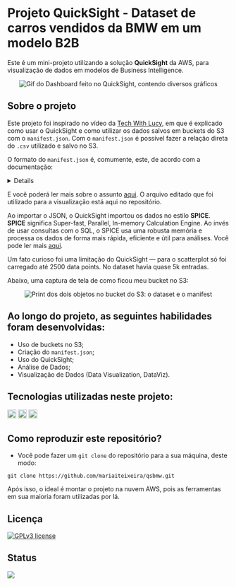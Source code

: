 # Projeto QuickSight - Dataset de carros vendidos da BMW em um modelo B2B

Este é um mini-projeto utilizando a solução **QuickSight** da AWS, para visualização de dados em modelos de Business Intelligence.

<div align='center' style='display: inline_block'><img src="https://i.imgur.com/SQo5asJ.gif" alt="Gif do Dashboard feito no QuickSight, contendo diversos gráficos"></div>

## Sobre o projeto
Este projeto foi inspirado no vídeo da [Tech With Lucy](https://www.youtube.com/watch?v=4-8cXuZzKTg&ab_channel=TechWithLucy), em que é explicado como usar o QuickSight e como utilizar os dados salvos em buckets do S3 com o `manifest.json`. Com o `manifest.json` é possível fazer a relação direta do `.csv` utilizado e salvo no S3.

O formato do `manifest.json` é, comumente, este, de acordo com a documentação:

<details>
  
```
{
    "fileLocations": [
        {
            "URIs": [
                "uri1",
                "uri2",
                "uri3"
            ]
        },
        {
            "URIPrefixes": [
                "prefix1",
                "prefix2",
                "prefix3"
            ]
        }
    ],
    "globalUploadSettings": {
        "format": "JSON",
        "delimiter": ",",
        "textqualifier": "'",
        "containsHeader": "true"
    }
}
```
</details>

E você poderá ler mais sobre o assunto [aqui](https://docs.aws.amazon.com/quicksight/latest/user/supported-manifest-file-format.html). O arquivo editado que foi utilizado para a visualização está aqui no repositório.

Ao importar o JSON, o QuickSight importou os dados no estilo **SPICE**. **SPICE** significa Super-fast, Parallel, In-memory Calculation Engine. Ao invés de usar consultas com o SQL, o SPICE usa uma robusta memória e processa os dados de forma mais rápida, eficiente e útil para análises. Você pode ler mais [aqui](https://docs.aws.amazon.com/quicksight/latest/user/spice.html).

Um fato curioso foi uma limitação do QuickSight — para o scatterplot só foi carregado até 2500 data points. No dataset havia quase 5k entradas.

Abaixo, uma captura de tela de como ficou meu bucket no S3:

<div align='center' style='display: inline_block'><img src="https://i.imgur.com/5YCNJZe.png" alt="Print dos dois objetos no bucket do S3: o dataset e o manifest"></div>

## Ao longo do projeto, as seguintes habilidades foram desenvolvidas:
- Uso de buckets no S3;
- Criação do `manifest.json`;
- Uso do QuickSight;
- Análise de Dados;
- Visualização de Dados (Data Visualization, DataViz).

## Tecnologias utilizadas neste projeto:
<img height="20" src="https://img.shields.io/badge/AWS%20S3-darkgreen"> <img height="20" src="https://img.shields.io/badge/AWS%20QuickSight-blue"> <img height="20" src="https://img.shields.io/badge/JSON-orange">

## Como reproduzir este repositório?
* Você pode fazer um `git clone` do repositório para a sua máquina, deste modo:

```
git clone https://github.com/mariaiteixeira/qsbmw.git
```

Após isso, o ideal é montar o projeto na nuvem AWS, pois as ferramentas em sua maioria foram utilizadas por lá.

## Licença
[![GPLv3 license](https://img.shields.io/badge/License-GPLv3-blue.svg)](http://perso.crans.org/besson/LICENSE.html)

## Status
<img src="https://img.shields.io/badge/Status-Finalizado-brightgreen">
